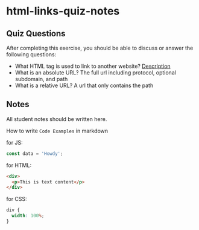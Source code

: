 # html-links-quiz-notes

## Quiz Questions

After completing this exercise, you should be able to discuss or answer the following questions:

- What HTML tag is used to link to another website?
  <a href="Url"> Description </a>
- What is an absolute URL?
  The full url including protocol, optional subdomain, and path
- What is a relative URL?
  A url that only contains the path

## Notes

All student notes should be written here.

How to write `Code Examples` in markdown

for JS:

```javascript
const data = 'Howdy';
```

for HTML:

```html
<div>
  <p>This is text content</p>
</div>
```

for CSS:

```css
div {
  width: 100%;
}
```

